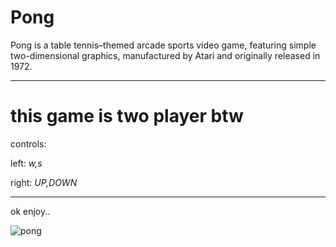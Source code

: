 # Pong
Pong is a table tennis–themed arcade sports video game, featuring simple two-dimensional graphics, manufactured by Atari and originally released in 1972.

-------

# this game is two player btw

controls:

left: *w,s*

right: *UP,DOWN*

----

ok enjoy..


![pong](https://user-images.githubusercontent.com/90879002/156906457-8177ed9a-91da-40ec-8ba0-26547be66ff9.gif)

